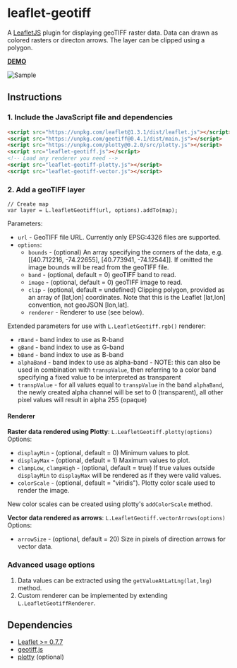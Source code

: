 # leaflet-geotiff

A [LeafletJS](http://www.leafletjs.com) plugin for displaying geoTIFF raster data. Data can drawn as colored rasters or directon arrows. The layer can be clipped using a polygon.

**[DEMO](https://stuartmatthews.github.io/leaflet-geotiff/)**

![Sample](https://stuartmatthews.github.io/leaflet-geotiff/example.png)

## Instructions

### 1. Include the JavaScript file and dependencies

```html
<script src="https://unpkg.com/leaflet@1.3.1/dist/leaflet.js"></script>
<script src="https://unpkg.com/geotiff@0.4.1/dist/main.js"></script>
<script src="https://unpkg.com/plotty@0.2.0/src/plotty.js"></script>
<script src="leaflet-geotiff.js"></script>
<!-- Load any renderer you need -->
<script src="leaflet-geotiff-plotty.js"></script>
<script src="leaflet-geotiff-vector.js"></script>
```

### 2. Add a geoTIFF layer

```
// Create map
var layer = L.leafletGeotiff(url, options).addTo(map);
```

Parameters:

- `url` - GeoTIFF file URL. Currently only EPSG:4326 files are supported.
- `options`:
  - `bounds` - (optional) An array specifying the corners of the data, e.g. [[40.712216, -74.22655], [40.773941, -74.12544]]. If omitted the image bounds will be read from the geoTIFF file.
  - `band` - (optional, default = 0) geoTIFF band to read.
  - `image` - (optional, default = 0) geoTIFF image to read.
  - `clip` - (optional, default = undefined) Clipping polygon, provided as an array of [lat,lon] coordinates. Note that this is the Leaflet [lat,lon] convention, not geoJSON [lon,lat].
  - `renderer` - Renderer to use (see below).

Extended parameters for use with `L.LeafletGeotiff.rgb()` renderer:

- `rBand` - band index to use as R-band
- `gBand` - band index to use as G-band
- `bBand` - band index to use as B-band
- `alphaBand` - band index to use as alpha-band - NOTE: this can also be used in combination with `transpValue`, then referring to a color band specifying a fixed value to be interpreted as transparent
- `transpValue` - for all values equal to `transpValue` in the band `alphaBand`, the newly created alpha channel will be set to 0 (transparent), all other pixel values will result in alpha 255 (opaque)

#### Renderer

**Raster data rendered using Plotty**: `L.LeafletGeotiff.plotty(options)`
Options:

- `displayMin` - (optional, default = 0) Minimum values to plot.
- `displayMax` - (optional, default = 1) Maximum values to plot.
- `clampLow`, `clampHigh` - (optional, default = true) If true values outside `displayMin` to `displayMax` will be rendered as if they were valid values.
- `colorScale` - (optional, default = "viridis"). Plotty color scale used to render the image.

New color scales can be created using plotty's `addColorScale` method.

**Vector data rendered as arrows**: `L.LeafletGeotiff.vectorArrows(options)`
Options:

- `arrowSize` - (optional, default = 20) Size in pixels of direction arrows for vector data.

### Advanced usage options

1. Data values can be extracted using the `getValueAtLatLng(lat,lng)` method.
2. Custom renderer can be implemented by extending `L.LeafletGeotiffRenderer`.

## Dependencies

- [Leaflet >= 0.7.7](http://leafletjs.com)
- [geotiff.js](https://github.com/constantinius/geotiff.js)
- [plotty](https://github.com/santilland/plotty) (optional)
